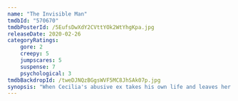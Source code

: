 ```yaml
---
name: "The Invisible Man"
tmdbId: "570670"
tmdbPosterId: /5EufsDwXdY2CVttYOk2WtYhgKpa.jpg
releaseDate: 2020-02-26
categoryRatings:
    gore: 2
    creepy: 5
    jumpscares: 5
    suspense: 7
    psychological: 3
tmdbBackdropId: /tweDJNQzBGgsWVF5MC8JhSAk07p.jpg
synopsis: "When Cecilia's abusive ex takes his own life and leaves her his fortune, she suspects his death was a hoax. As a series of coincidences turn lethal, Cecilia works to prove that she is being hunted by someone nobody can see."
---
```

